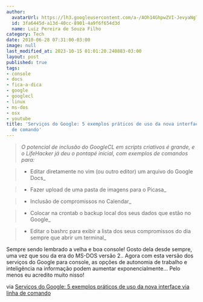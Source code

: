 ```yaml
---
author:
  avatarUrl: https://lh3.googleusercontent.com/a-/AOh14GhpwZVI-JevyaNgTdlrOT6YN20cI6V9Kxtq38Ij8AQ=s100
  id: 3fa6445d-a13d-40cc-8901-4a9f6f654d3d
  name: Luiz Pereira de Souza Filho
category: Tech
date: 2010-06-28 07:31:00-03:00
image: null
last_modified_at: 2023-10-15 01:01:20.240883-03:00
layout: post
published: true
tags:
- console
- docs
- fica-a-dica
- google
- googlecl
- linux
- ms-dos
- osx
- youtube
title: 'Serviços do Google: 5 exemplos práticos de uso da nova interface via linha
  de comando'
---
```


> _O potencial de inclusão do GoogleCL em scripts criativos é grande, e o LifeHacker já deu o pontapé inicial, com exemplos de comandos para:_

>

> * Editar diretamente no vim (ou outro editor) um arquivo do Google Docs_

> * Fazer upload de uma pasta de imagens para o Picasa_

> * Inclusão de compromissos no Calendar_

> * Colocar na crontab o backup local dos seus dados que estão no Google_

> * Editar o bashrc para exibir a lista dos seus compromissos do dia sempre que abrir um terminal_

Sempre sendo lembrado a velha e boa console! Gosto dela desde sempre, uma vez que sou da era do MS-DOS versão 2.. Agora com esta versão dos serviços do Google para console, as opções de autonomia de trabalho e inteligência na informação podem aumentar exponencialmente... Pelo menos eu acredito muito nisso!

via [Serviços do Google: 5 exemplos práticos de uso da nova interface via linha de comando](http://br-linux.org/2010/google-5-exemplos-praticos-de-uso-da-nova-interface-via-linha-de-comando/)
